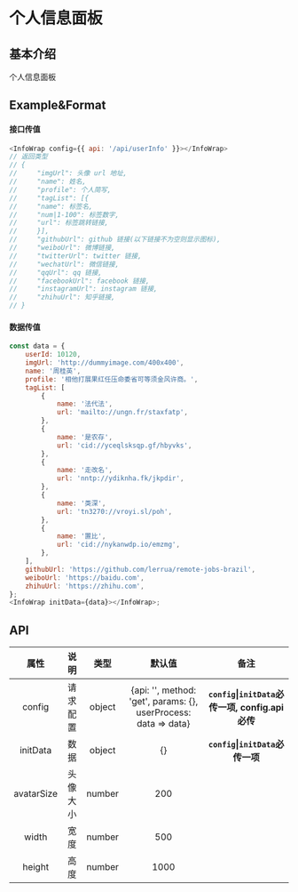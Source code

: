 # 个人信息面板

## 基本介绍

个人信息面板

## Example&Format

#### 接口传值

```javascript
<InfoWrap config={{ api: '/api/userInfo' }}></InfoWrap>
// 返回类型
// {
//     "imgUrl": 头像 url 地址,
//     "name": 姓名,
//     "profile": 个人简写,
//     "tagList": [{
//     "name": 标签名,
//     "num|1-100": 标签数字,
//     "url": 标签跳转链接,
//     }],
//     "githubUrl": github 链接(以下链接不为空则显示图标),
//     "weiboUrl": 微博链接,
//     "twitterUrl": twitter 链接,
//     "wechatUrl": 微信链接,
//     "qqUrl": qq 链接,
//     "facebookUrl": facebook 链接,
//     "instagramUrl": instagram 链接,
//     "zhihuUrl": 知乎链接,
// }
```

#### 数据传值

```javascript
const data = {
    userId: 10120,
    imgUrl: 'http://dummyimage.com/400x400',
    name: '周桂英',
    profile: '相他打展果红任压命委省可等须金风许商。',
    tagList: [
        {
            name: '法代法',
            url: 'mailto://ungn.fr/staxfatp',
        },
        {
            name: '是农存',
            url: 'cid://yceqlsksqp.gf/hbyvks',
        },
        {
            name: '走改名',
            url: 'nntp://ydiknha.fk/jkpdir',
        },
        {
            name: '类深',
            url: 'tn3270://vroyi.sl/poh',
        },
        {
            name: '置比',
            url: 'cid://nykanwdp.io/emzmg',
        },
    ],
    githubUrl: 'https://github.com/lerrua/remote-jobs-brazil',
    weiboUrl: 'https://baidu.com',
    zhihuUrl: 'https://zhihu.com',
};
<InfoWrap initData={data}></InfoWrap>;
```

## API

<!--
&#124;
-->

|    属性    |   说明   |  类型  |                             默认值                              |                         备注                          |
| :--------: | :------: | :----: | :-------------------------------------------------------------: | :---------------------------------------------------: |
|   config   | 请求配置 | object | {api: '', method: 'get', params: {}, userProcess: data => data} | **`config`&#124;`initData`必传一项, config.api 必传** |
|  initData  |   数据   | object |                               {}                                |         **`config`&#124;`initData`必传一项**          |
| avatarSize | 头像大小 | number |                               200                               |
|   width    |   宽度   | number |                               500                               |
|   height   |   高度   | number |                              1000                               |
